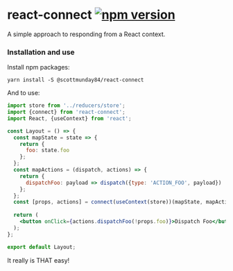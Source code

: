 # react-connect [![npm version](https://badge.fury.io/js/%40scottmunday84%2Freact-connect.svg)](https://badge.fury.io/js/%40scottmunday84%2Freact-connect)

A simple approach to responding from a React context.

### Installation and use

Install npm packages:

```
yarn install -S @scottmunday84/react-connect
```

And to use:
```jsx harmony
import store from '../reducers/store';
import {connect} from 'react-connect';
import React, {useContext} from 'react';

const Layout = () => {
  const mapState = state => {
    return {
      foo: state.foo      
    };
  };
  const mapActions = (dispatch, actions) => {
    return {
      dispatchFoo: payload => dispatch({type: 'ACTION_FOO', payload})
    };  
  };
  const [props, actions] = connect(useContext(store))(mapState, mapActions);   
    
  return (
    <button onClick={actions.dispatchFoo(!props.foo)}>Dispatch Foo</button>
  );
};

export default Layout;
```

It really is THAT easy!
